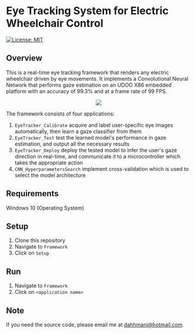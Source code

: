 # Eye Tracking System for Electric Wheelchair Control
[![License: MIT](https://img.shields.io/badge/License-MIT-yellow.svg)](https://opensource.org/licenses/MIT)

## Overview
This is a real-time eye tracking framework that renders any electric wheelchair driven by eye movements.
It implements a Convolutional Neural Network that performs gaze estimation on an UDOO X86 embedded platform with an accuracy of 99.3% and at a frame rate of 99 FPS.
<p align="center">
  <img src="https://github.com/dahhmani/Eye-Controlled-Wheelchair/blob/master/Demo/WholeSystem.gif?raw=true">
</p>

The framework consists of four applications:
1. ```EyeTracker_Calibrate``` acquire and label user-specific eye images automatically, then learn a gaze classifier from them
2. ```EyeTracker_Test``` test the learned model's performance in gaze estimation, and output all the necessary results
3. ```EyeTracker_Deploy``` deploy the tested model to infer the user's gaze direction in real-time, and communicate it to a microcontroller which takes the appropriate action
4. ```CNN_HyperparametersSearch``` implement cross-validation which is used to select the model architecture

## Requirements
Windows 10 (Operating System)

## Setup
1. Clone this repository
2. Navigate to ```Framework```
3. Click on ```Setup```

## Run
1. Navigate to ```Framework```
2. Click on ```<application name>```

## Note 
If you need the source code, please email me at dahhmani@hotmail.com.
